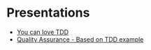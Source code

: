 # Presentations
- [You can love TDD](https://womanonrails.com/presentations/you-can-love-tdd.html#/)
- [Quality Assurance - Based on TDD example](https://womanonrails.com/presentations/quality-assurance-tdd-example.html#/)
